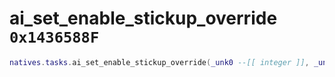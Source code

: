 # ai_set_enable_stickup_override `0x1436588F`

```lua
natives.tasks.ai_set_enable_stickup_override(_unk0 --[[ integer ]], _unk1 --[[ integer ]])
```